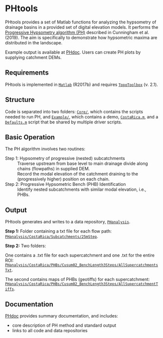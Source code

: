 # PHtools

PHtools provides a set of Matlab functions for analyzing the hypsometry of drainage 
basins in a provided set of digital elevation models. 
It performs the 
[Progressive Hypsometry algorithm (PH)](https://mcunningham917.github.io/PHdoc/Method/) 
described in Cunningham et al. (2019). The aim is specifically to demonstrate how 
hypsometric maxima are distributed in the landscape. 

Example output is available at [PHdoc](https://mcunningham917.github.io/PHdoc/). 
Users can create PH plots by supplying catchment DEMs.

## Requirements

PHtools is implemented in [`Matlab`](https://www.mathworks.com/products/matlab.html)
 (R2017b) and requires 
[`TopoToolbox`](https://topotoolbox.wordpress.com/) (v. 2.1).

## Structure

Code is separated into two folders: 
[`Core/`](https://github.com/mcunningham917/PHtools/tree/master/Core), which contains
 the scripts needed to run PH, and 
 [`Example/`](https://github.com/mcunningham917/PHtools/tree/master/Example), 
 which contains a demo, 
 [`CostaRica.m`](https://github.com/mcunningham917/PHtools/blob/master/Example/CostaRica.m), 
 and a 
 [`Defaults.m`](https://github.com/mcunningham917/PHtools/blob/master/Example/Defaults.m) 
 script that be shared by multiple driver scripts.

## Basic Operation

The PH algorithm involves two routines: 


 <dl>
  <dt>Step 1: Hypsometry of progressive (nested) subcatchments </dt>
  <dd> 
	Traverse upstream from base level to main drainage divide along chains (flowpaths) in 
	supplied DEM.
  <br> 
	Record the modal elevation of the catchment draining to the (progressively higher) 
	position on each chain.
  </dd>
  <dt>Step 2: Progressive Hypsometric Bench (PHB) Identification</dt>
  <dd>
  	Identify nested subcatchments with similar modal elevation, i.e., PHBs.
  </dd>
</dl> 


## Output

PHtools generates and writes to a data repository, 
[`PHanalysis`](https://github.com/mcunningham917/PHanalysis). 

**Step 1:** Folder containing a txt file for each flow path: 
[`PHanalysis/CostaRica/Subcatchments/25mStep`](https://github.com/mcunningham917/PHanalysis/tree/master/CostaRica/Subcatchments/25mStep).

**Step 2:** Two folders:

One contains a .txt file for each supercatchment and one .txt for the entire ROI: 
[`PHanalysis/CostaRica/PHBs/Cusum02_BenchLength3Steps/AllSupercatchmentsTxt`](https://github.com/mcunningham917/PHanalysis/tree/master/CostaRica/PHBs/Cusum02_BenchLength3Steps/AllSupercatchmentsTxt). 

The second contains maps of PHBs (geotiffs) for each supercatchment:
[`PHanalysis/CostaRica/PHBs/Cusum02_BenchLength3Steps/AllSupercatchmentTiffs`](https://github.com/mcunningham917/PHanalysis/tree/master/CostaRica/PHBs/Cusum02_BenchLength3Steps/AllSupercatchmentsTxt).

## Documentation

[PHdoc](https://mcunningham917.github.io/PHdoc/) provides summary documentation, 
and includes:

   - core description of PH method and standard output
   - links to all code and data repositories
